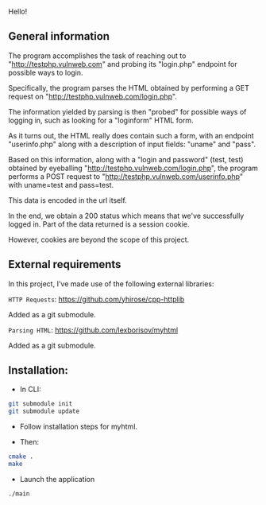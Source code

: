 Hello!

## General information
The program accomplishes the task of reaching out to "http://testphp.vulnweb.com" and probing its "login.php" endpoint for possible ways to login.

Specifically, the program parses the HTML obtained by performing a GET request on "http://testphp.vulnweb.com/login.php". 

The information yielded by parsing is then "probed" for possible ways of logging in, such as looking for a "loginform" HTML form.

As it turns out, the HTML really does contain such a form, with an endpoint "userinfo.php" along with a description of input fields: "uname" and "pass".

Based on this information, along with a "login and password" (test, test) obtained by eyeballing "http://testphp.vulnweb.com/login.php", the program performs a POST request to "http://testphp.vulnweb.com/userinfo.php" with uname=test and pass=test.
 
This data is encoded in the url itself. 

In the end, we obtain a 200 status which means that we've successfully logged in. Part of the data returned is a session cookie. 

However, cookies are beyond the scope of this project. 

## External requirements
In this project, I've made use of the following external libraries:

`HTTP Requests`: https://github.com/yhirose/cpp-httplib

Added as a git submodule.

`Parsing HTML`: https://github.com/lexborisov/myhtml 

Added as a git submodule.


## Installation:
- In CLI:
```bash
git submodule init
git submodule update
```

- Follow installation steps for myhtml.

- Then:
```bash
cmake .
make
```

- Launch the application
```bash
./main
```

